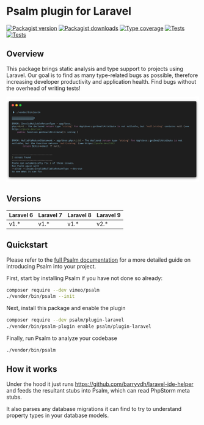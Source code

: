 # Psalm plugin for Laravel

[![Packagist version](https://img.shields.io/packagist/v/psalm/plugin-laravel.svg)](https://packagist.org/packages/psalm/plugin-laravel)
[![Packagist downloads](https://img.shields.io/packagist/dt/psalm/plugin-laravel.svg)](https://packagist.org/packages/psalm/plugin-laravel)
[![Type coverage](https://shepherd.dev/github/psalm/psalm-plugin-laravel/coverage.svg)](https://shepherd.dev/github/psalm/psalm-plugin-laravel)
[![Tests](https://github.com/psalm/psalm-plugin-laravel/actions/workflows/test.yml/badge.svg)](https://github.com/psalm/psalm-plugin-laravel/actions/workflows/test.yml)
[![Tests](https://github.com/psalm/psalm-plugin-laravel/actions/workflows/test-laravel.yml/badge.svg)](https://github.com/psalm/psalm-plugin-laravel/actions/workflows/test-laravel.yml)

## Overview
This package brings static analysis and type support to projects using Laravel. Our goal is to find as many type-related
 bugs as possible, therefore increasing developer productivity and application health. Find bugs without the overhead
 of writing tests!
 
 ![Screenshot](/assets/screenshot.png)
 
 ## Versions
Laravel 6 | Laravel 7 | Laravel 8 | Laravel 9
--------- | --------- | --------- | -----------
v1.*      | v1.*      | v1.*      | v2.*
## Quickstart
Please refer to the [full Psalm documentation](https://psalm.dev/quickstart) for a more detailed guide on introducing Psalm
into your project.

First, start by installing Psalm if you have not done so already:
```bash
composer require --dev vimeo/psalm
./vendor/bin/psalm --init
```

Next, install this package and enable the plugin
```bash
composer require --dev psalm/plugin-laravel
./vendor/bin/psalm-plugin enable psalm/plugin-laravel
```

Finally, run Psalm to analyze your codebase
```bash
./vendor/bin/psalm
```

## How it works

Under the hood it just runs https://github.com/barryvdh/laravel-ide-helper and feeds the resultant stubs into Psalm, which can read PhpStorm meta stubs.

It also parses any database migrations it can find to try to understand property types in your database models.

